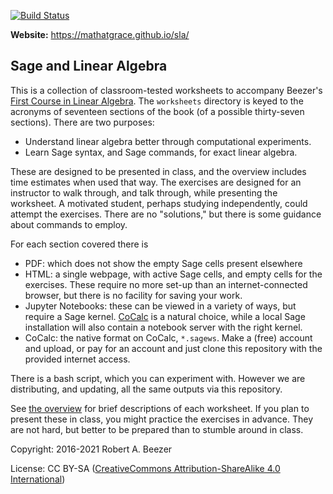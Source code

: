 [![Build Status](https://travis-ci.org/rbeezer/sla.svg?branch=master)](https://travis-ci.org/rbeezer/sla)

**Website:** https://mathatgrace.github.io/sla/

Sage and Linear Algebra
-----------------------

This is a collection of classroom-tested worksheets to accompany Beezer's [First Course in Linear Algebra](http://linear.pugetsound.edu/).  The `worksheets` directory is keyed to the acronyms of seventeen sections of the book (of a possible thirty-seven sections).  There are two purposes:
  * Understand linear algebra better through computational experiments.
  * Learn Sage syntax, and Sage commands, for exact linear algebra.

These are designed to be presented in class, and the overview includes time estimates when used that way.  The exercises are designed for an instructor to walk through, and talk through, while presenting the worksheet.  A motivated student, perhaps studying independently, could attempt the exercises.  There are no "solutions," but there is some guidance about commands to employ.

For each section covered there is
  * PDF: which does not show the empty Sage cells present elsewhere
  * HTML: a single webpage, with active Sage cells, and empty cells for the exercises.  These require no more set-up than an internet-connected browser, but there is no facility for saving your work.
  * Jupyter Notebooks: these can be viewed in a variety of ways, but require a Sage kernel.  [CoCalc](https://cocalc.com) is a natural choice, while a local Sage installation will also contain a notebook server with the right kernel.
  * CoCalc: the native format on CoCalc, `*.sagews`.  Make a (free) account and upload, or pay for an account and just clone this repository with the provided internet access.

There is a bash script, which you can experiment with.  However we are distributing, and updating, all the same outputs via this repository.

See [the overview](worksheets/overview.html) for brief descriptions of each worksheet.  If you plan to present these in class, you might practice the exercises in advance.  They are not hard, but better to be prepared than to stumble around in class.

Copyright:  2016-2021 Robert A. Beezer

License:  CC BY-SA ([CreativeCommons Attribution-ShareAlike 4.0 International](https://creativecommons.org/licenses/by-sa/4.0/))

